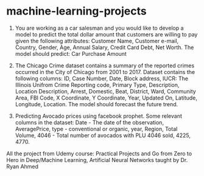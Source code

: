 # machine-learning-projects

1. You are working as a car salesman and you would like to develop a model to predict the total dollar amount that customers are willing to pay given the following attributes:
Customer Name, Customer e-mail, Country, Gender, Age, Annual Salary, Credit Card Debt, Net Worth.
The model should predict:
Car Purchase Amount

2. The Chicago Crime dataset contains a summary of the reported crimes occurred in the City of Chicago from 2001 to 2017.
Dataset contains the following columns: ID, Case Number, Date, Block address, IUCR: The Illinois Unifrom Crime Reporting code, Primary Type, Description, Location Description, Arrest, Domestic, Beat, District, Ward, Community Area, FBI Code, X Coordinate, Y Coordinate, Year, Updated On, Latitude, Longitude, Location.
The model should forecast the future trend.

3. Predicting Avocado prices using facebook prophet.
Some relevant columns in the dataset: Date - The date of the observation, AveragePrice, type - conventional or organic, year, Region, Total Volume, 4046 - Total number of avocados with PLU 4046 sold, 4225, 4770.


All the project from Udemy course: Practical Projects and Go from Zero to Hero in Deep/Machine Learning, Artificial Neural Networks taught by Dr. Ryan Ahmed
